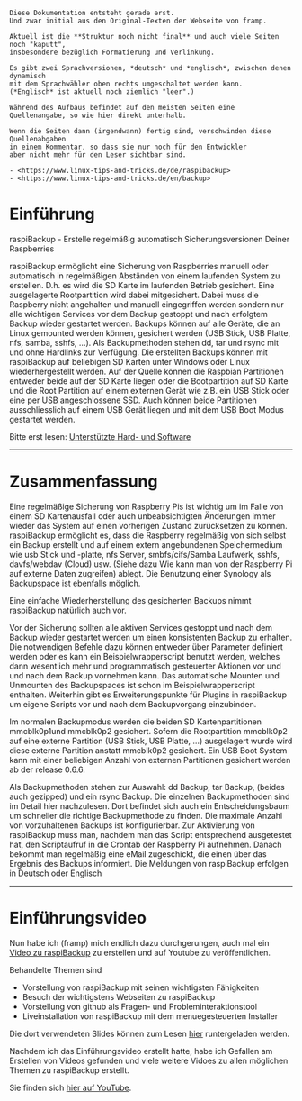 ``` admonish info title="Work in progress - In Arbeit"
Diese Dokumentation entsteht gerade erst.
Und zwar initial aus den Original-Texten der Webseite von framp.

Aktuell ist die **Struktur noch nicht final** und auch viele Seiten noch "kaputt",
insbesondere bezüglich Formatierung und Verlinkung.

Es gibt zwei Sprachversionen, *deutsch* und *englisch*, zwischen denen dynamisch
mit dem Sprachwähler oben rechts umgeschaltet werden kann.
(*Englisch* ist aktuell noch ziemlich "leer".)

Während des Aufbaus befindet auf den meisten Seiten eine Quellenangabe, so wie hier direkt unterhalb.

Wenn die Seiten dann (irgendwann) fertig sind, verschwinden diese Quellenabgaben
in einem Kommentar, so dass sie nur noch für den Entwickler
aber nicht mehr für den Leser sichtbar sind.
```

``` admonish note title="Quelle"
- <https://www.linux-tips-and-tricks.de/de/raspibackup>
- <https://www.linux-tips-and-tricks.de/en/backup>
```


# Einführung

raspiBackup - Erstelle regelmäßig automatisch Sicherungsversionen Deiner Raspberries

raspiBackup ermöglicht eine Sicherung von Raspberries manuell oder automatisch
in regelmäßigen Abständen von einem laufenden System zu erstellen. D.h. es wird
die SD Karte im laufenden Betrieb gesichert. Eine ausgelagerte Rootpartition
wird dabei mitgesichert. Dabei muss die Raspberry nicht angehalten und manuell
eingegriffen werden sondern nur alle wichtigen Services vor dem Backup gestoppt
und nach erfolgtem Backup wieder gestartet werden. Backups können auf alle
Geräte, die an Linux gemounted werden können, gesichert werden (USB Stick, USB
Platte, nfs, samba, sshfs, ...). Als Backupmethoden stehen dd, tar und rsync
mit und ohne Hardlinks zur Verfügung. Die erstellten Backups können mit
raspiBackup auf beliebigen SD Karten unter Windows oder Linux wiederhergestellt
werden. Auf der Quelle können die Raspbian Partitionen entweder beide auf der
SD Karte liegen oder die Bootpartition auf SD Karte und die Root Partition auf
einem externen Gerät wie z.B. ein USB Stick oder eine per USB angeschlossene
SSD. Auch können beide Partitionen ausschliesslich auf einem USB Gerät liegen
und mit dem USB Boot Modus gestartet werden.


Bitte erst lesen: [Unterstützte Hard- und Software](supported-hardware-and-software.md)

-------------------

# Zusammenfassung

Eine regelmäßige Sicherung von Raspberry Pis ist wichtig um im Falle von einem
SD Kartenausfall oder auch unbeabsichtigten Änderungen immer wieder das System
auf einen vorherigen Zustand zurücksetzen zu können. raspiBackup ermöglicht es,
dass die Raspberry regelmäßig von sich selbst ein Backup erstellt und auf einem
extern angebundenen Speichermedium wie usb Stick und -platte, nfs Server,
smbfs/cifs/Samba Laufwerk, sshfs, davfs/webdav (Cloud) usw. (Siehe dazu Wie
kann man von der Raspberry Pi auf externe Daten zugreifen) ablegt. Die
Benutzung einer Synology als Backupspace ist ebenfalls möglich.

Eine einfache Wiederherstellung des gesicherten Backups nimmt raspiBackup
natürlich auch vor.

Vor der Sicherung sollten alle aktiven Services gestoppt und nach dem Backup
wieder gestartet werden um einen konsistenten Backup zu erhalten. Die
notwendigen Befehle dazu können entweder über Parameter definiert werden oder
es kann ein Beispielwrapperscript benutzt werden, welches dann wesentlich mehr
und programmatisch gesteuerter Aktionen vor und und nach dem Backup vornehmen
kann. Das automatische Mounten und Unmounten des Backupspaces ist schon im
Beispielwrapperscript enthalten. Weiterhin gibt es Erweiterungspunkte für
Plugins in raspiBackup um eigene Scripts vor und nach dem Backupvorgang
einzubinden.

Im normalen Backupmodus werden die beiden SD Kartenpartitionen mmcblk0p1und
mmcblk0p2 gesichert. Sofern die Rootpartition mmcblk0p2 auf eine externe
Partition (USB Stick, USB Platte, ...) ausgelagert wurde wird diese externe
Partition anstatt mmcblk0p2 gesichert. Ein USB Boot System kann mit einer
beliebigen Anzahl von externen Partitionen gesichert werden ab der release
0.6.6.

Als Backupmethoden stehen zur Auswahl: dd Backup, tar Backup, (beides auch
gezipped) und ein rsync Backup. Die einzelnen Backupmethoden sind im Detail
hier nachzulesen. Dort befindet sich auch ein Entscheidungsbaum um schneller
die richtige Backupmethode zu finden. Die maximale Anzahl von vorzuhaltenen
Backups ist konfigurierbar. Zur Aktivierung von raspiBackup muss man, nachdem
man das Script entsprechend ausgetestet hat, den Scriptaufruf in die Crontab
der Raspberry Pi aufnehmen. Danach bekommt man regelmäßig eine eMail
zugeschickt, die einen über das Ergebnis des Backups informiert. Die Meldungen
von raspiBackup erfolgen in Deutsch oder Englisch

------------

# Einführungsvideo

Nun habe ich (framp) mich endlich dazu durchgerungen, auch mal ein
[Video zu raspiBackup](https://youtu.be/PuK_FNK674s) zu erstellen und auf Youtube zu veröffentlichen.

Behandelte Themen sind

  * Vorstellung von raspiBackup mit seinen wichtigsten Fähigkeiten
  * Besuch der wichtigstens Webseiten zu raspiBackup
  * Vorstellung von github als Fragen- und Probleminteraktionstool
  * Liveinstallation von raspiBackup mit dem menuegesteuerten Installer

Die dort verwendeten Slides können zum Lesen [hier](https://www.linux-tips-and-tricks.de/de/downloads/raspibackup-de-pdf/download) runtergeladen werden.

Nachdem ich das Einführungsvideo erstellt hatte, habe ich Gefallen am Erstellen von Videos gefunden
und viele weitere Vidoes zu allen möglichen Themen zu raspiBackup erstellt.

Sie finden sich [hier auf YouTube](https://www.youtube.com/@raspiBackup).

[.status]: todo "Check [Alter Link auf YouTube](https://www.youtube.com/watch?v=VP5N_cDrUNU)"
